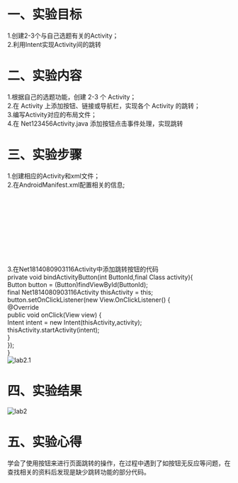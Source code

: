 # 一、实验目标

 1.创建2-3个与自己选题有关的Activity；   
 2.利用Intent实现Activity间的跳转
 
# 二、实验内容
1.根据自己的选题功能，创建 2-3 个 Activity；    
2.在 Activity 上添加按钮、链接或导航栏，实现各个 Activity 的跳转；  
3.编写Activity对应的布局文件；  
4.在 Net123456Activity.java 添加按钮点击事件处理，实现跳转 

# 三、实验步骤
1.创建相应的Activity和xml文件；  
2.在AndroidManifest.xml配置相关的信息;    
    <application  
        android:allowBackup="true"  
        android:icon="@mipmap/ic_launcher"  
        android:label="校园树洞"  
        android:roundIcon="@mipmap/ic_launcher_round"  
        android:supportsRtl="true"  
        android:theme="@style/AppTheme">  
        <activity android:name=".Net1814080903116Activity">  
            <intent-filter>  
                <action android:name="android.intent.action.MAIN"/>  
                <category android:name="android.intent.category.LAUNCHER"/>  
            </intent-filter>  
        </activity>  
        <activity android:name=".PostActivity"/>  
        <activity android:name=".TreeholdActivity"/>  
    </application>   
3.在Net1814080903116Activity中添加跳转按钮的代码    
    private void bindActivityButton(int ButtonId,final Class activity){  
        Button button = (Button)findViewById(ButtonId);  
        final Net1814080903116Activity thisActivity = this;  
        button.setOnClickListener(new View.OnClickListener() {  
            @Override  
            public void onClick(View view) {  
                Intent intent = new Intent(thisActivity,activity);  
                thisActivity.startActivity(intent);  
            }  
        });  
    }  
![lab2.1](https://github.com/Dlmdp/android-labs-2020/blob/master/students/net1814080903116/src/main/2.1.PNG)

# 四、实验结果
![lab2](https://github.com/Dlmdp/android-labs-2020/blob/master/students/net1814080903116/src/main/lab2.PNG)
# 五、实验心得
学会了使用按钮来进行页面跳转的操作，在过程中遇到了如按钮无反应等问题，在查找相关的资料后发现是缺少跳转功能的部分代码。
